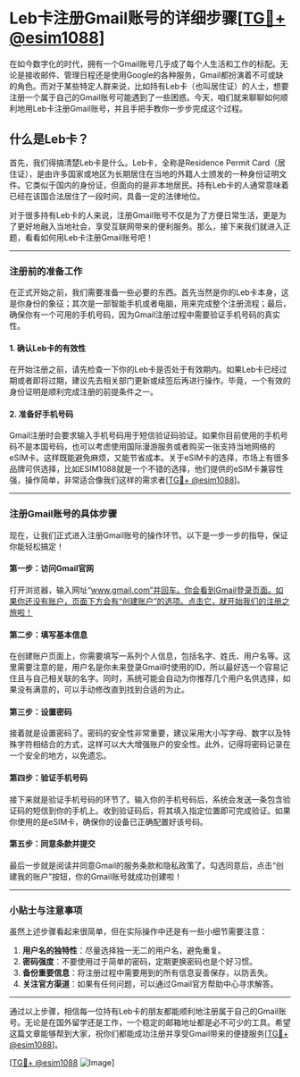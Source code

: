 # Leb卡注册Gmail账号的详细步骤[[TG💪+ @esim1088](https://t.me/s/esim1088)]

在如今数字化的时代，拥有一个Gmail账号几乎成了每个人生活和工作的标配。无论是接收邮件、管理日程还是使用Google的各种服务，Gmail都扮演着不可或缺的角色。而对于某些特定人群来说，比如持有Leb卡（也叫居住证）的人士，想要注册一个属于自己的Gmail账号可能遇到了一些困惑。今天，咱们就来聊聊如何顺利地用Leb卡注册Gmail账号，并且手把手教你一步步完成这个过程。

## 什么是Leb卡？

首先，我们得搞清楚Leb卡是什么。Leb卡，全称是Residence Permit Card（居住证），是由许多国家或地区为长期居住在当地的外籍人士颁发的一种身份证明文件。它类似于国内的身份证，但面向的是非本地居民。持有Leb卡的人通常意味着已经在该国合法居住了一段时间，具备一定的法律地位。

对于很多持有Leb卡的人来说，注册Gmail账号不仅是为了方便日常生活，更是为了更好地融入当地社会，享受互联网带来的便利服务。那么，接下来我们就进入正题，看看如何用Leb卡注册Gmail账号吧！

---

### 注册前的准备工作

在正式开始之前，我们需要准备一些必要的东西。首先当然是你的Leb卡本身，这是你身份的象征；其次是一部智能手机或者电脑，用来完成整个注册流程；最后，确保你有一个可用的手机号码，因为Gmail注册过程中需要验证手机号码的真实性。

#### 1. 确认Leb卡的有效性

在开始注册之前，请先检查一下你的Leb卡是否处于有效期内。如果Leb卡已经过期或者即将过期，建议先去相关部门更新或续签后再进行操作。毕竟，一个有效的身份证明是顺利完成注册的前提条件之一。

#### 2. 准备好手机号码

Gmail注册时会要求输入手机号码用于短信验证码验证。如果你目前使用的手机号码不是本国号码，也可以考虑使用国际漫游服务或者购买一张支持当地网络的eSIM卡。这样既能避免麻烦，又能节省成本。关于eSIM卡的选择，市场上有很多品牌可供选择，比如ESIM1088就是一个不错的选择，他们提供的eSIM卡兼容性强，操作简单，非常适合像我们这样的需求者[[TG💪+ @esim1088](https://t.me/s/esim1088)]。

---

### 注册Gmail账号的具体步骤

现在，让我们正式进入注册Gmail账号的操作环节。以下是一步一步的指导，保证你能轻松搞定！

#### 第一步：访问Gmail官网

打开浏览器，输入网址“www.gmail.com”并回车。你会看到Gmail登录页面。如果你还没有账户，页面下方会有“创建账户”的选项。点击它，就开始我们的注册之旅啦！

#### 第二步：填写基本信息

在创建账户页面上，你需要填写一系列个人信息，包括名字、姓氏、用户名等。这里需要注意的是，用户名是你未来登录Gmail时使用的ID，所以最好选一个容易记住且与自己相关联的名字。同时，系统可能会自动为你推荐几个用户名供选择，如果没有满意的，可以手动修改直到找到合适的为止。

#### 第三步：设置密码

接着就是设置密码了。密码的安全性非常重要，建议采用大小写字母、数字以及特殊字符相结合的方式，这样可以大大增强账户的安全性。此外，记得将密码记录在一个安全的地方，以免遗忘。

#### 第四步：验证手机号码

接下来就是验证手机号码的环节了。输入你的手机号码后，系统会发送一条包含验证码的短信到你的手机上。收到验证码后，将其填入指定位置即可完成验证。如果你使用的是eSIM卡，确保你的设备已正确配置好该号码。

#### 第五步：同意条款并提交

最后一步就是阅读并同意Gmail的服务条款和隐私政策了。勾选同意后，点击“创建我的账户”按钮，你的Gmail账号就成功创建啦！

---

### 小贴士与注意事项

虽然上述步骤看起来很简单，但在实际操作中还是有一些小细节需要注意：

1. **用户名的独特性**：尽量选择独一无二的用户名，避免重复。
2. **密码强度**：不要使用过于简单的密码，定期更换密码也是个好习惯。
3. **备份重要信息**：将注册过程中需要用到的所有信息妥善保存，以防丢失。
4. **关注官方渠道**：如果有任何问题，可以通过Gmail官方帮助中心寻求解答。

---

通过以上步骤，相信每一位持有Leb卡的朋友都能顺利地注册属于自己的Gmail账号。无论是在国外留学还是工作，一个稳定的邮箱地址都是必不可少的工具。希望这篇文章能够帮到大家，祝你们都能成功注册并享受Gmail带来的便捷服务[[TG💪+ @esim1088](https://t.me/s/esim1088)]。

[[TG💪+ @esim1088](https://t.me/s/esim1088) ![Image](https://i.postimg.cc/4NQfJmqS/Snipaste-2025-05-13-00-14-12.png)]